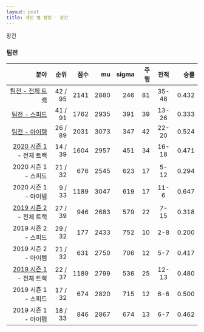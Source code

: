 ```yaml
---
layout: post
title: 개인 별 랭킹 - 장건
---
```


장건


### 팀전

| 분야 | 순위 | 점수 | mu | sigma | 주행 | 전적 | 승률 |
|---:|---:|---:|---:|---:|---:|:---:|---:|
| [팀전 - 전체 트랙](../team-full) | 42 / 95 | 2141 | 2880 | 246 | 81 | 35-46 | 0.432 |
| [팀전 - 스피드](../team-speed) | 41 / 91 | 1762 | 2935 | 391 | 39 | 13-26 | 0.333 |
| [팀전 - 아이템](../team-item) | 26 / 89 | 2031 | 3073 | 347 | 42 | 22-20 | 0.524 |
| [2020 시즌 1](../teams-t2020_1) - 전체 트랙 | 14 / 39 | 1604 | 2957 | 451 | 34 | 16-18 | 0.471 |
| 2020 시즌 1 - 스피드 | 21 / 32 | 676 | 2545 | 623 | 17 | 5-12 | 0.294 |
| 2020 시즌 1 - 아이템 | 9 / 33 | 1189 | 3047 | 619 | 17 | 11-6 | 0.647 |
| [2019 시즌 2](../teams-t2019_2) - 전체 트랙 | 27 / 39 | 946 | 2683 | 579 | 22 | 7-15 | 0.318 |
| 2019 시즌 2 - 스피드 | 29 / 32 | 177 | 2433 | 752 | 10 | 2-8 | 0.200 |
| 2019 시즌 2 - 아이템 | 21 / 32 | 631 | 2750 | 706 | 12 | 5-7 | 0.417 |
| [2019 시즌 1](../teams-t2019_1) - 전체 트랙 | 22 / 37 | 1189 | 2799 | 536 | 25 | 12-13 | 0.480 |
| 2019 시즌 1 - 스피드 | 17 / 32 | 674 | 2820 | 715 | 12 | 6-6 | 0.500 |
| 2019 시즌 1 - 아이템 | 18 / 33 | 846 | 2867 | 674 | 13 | 6-7 | 0.462 |
